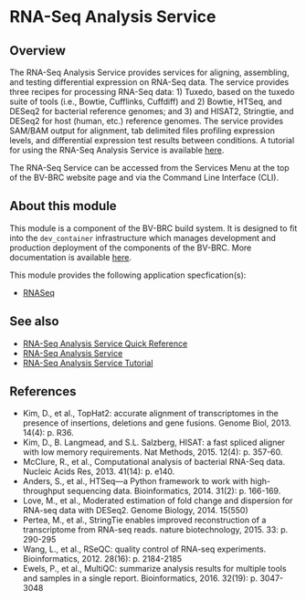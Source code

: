 # RNA-Seq Analysis Service

## Overview

The RNA-Seq Analysis Service provides services for aligning, assembling, and testing differential expression on RNA-Seq data. The service provides three recipes for processing RNA-Seq data: 1) Tuxedo, based on the tuxedo suite of tools (i.e., Bowtie, Cufflinks, Cuffdiff) and 2) Bowtie, HTSeq, and DESeq2 for bacterial reference genomes; and 3) and HISAT2, Stringtie, and DESeq2 for host (human, etc.) reference genomes. The service provides SAM/BAM output for alignment, tab delimited files profiling expression levels, and differential expression test results between conditions. A tutorial for using the RNA-Seq Analysis Service is available [here](https://www.bv-brc.org/docs/tutorial/rna_seq/rna_seq.html).

The RNA-Seq Service can be accessed from the Services Menu at the top of the BV-BRC website page and via the Command Line Interface (CLI).



## About this module

This module is a component of the BV-BRC build system. It is designed to fit into the
`dev_container` infrastructure which manages development and production deployment of
the components of the BV-BRC. More documentation is available [here](https://github.com/BV-BRC/dev_container/tree/master/README.md).

This module provides the following application specfication(s):
* [RNASeq](app_specs/RNASeq.md)


## See also

* [RNA-Seq Analysis Service Quick Reference](https://www.bv-brc.org/docs/quick_references/services/rna_seq_analysis_service.html)
* [RNA-Seq Analysis Service](https://www.bv-brc.org/docs/https://bv-brc.org/app/Rnaseq.html)
* [RNA-Seq Analysis Service Tutorial](https://www.bv-brc.org/docs//tutorial/rna_seq/rna_seq.html)



## References

* Kim, D., et al., TopHat2: accurate alignment of transcriptomes in the presence of insertions, deletions and gene fusions. Genome Biol, 2013. 14(4): p. R36.
* Kim, D., B. Langmead, and S.L. Salzberg, HISAT: a fast spliced aligner with low memory requirements. Nat Methods, 2015. 12(4): p. 357-60.
* McClure, R., et al., Computational analysis of bacterial RNA-Seq data. Nucleic Acids Res, 2013. 41(14): p. e140.
* Anders, S., et al., HTSeq—a Python framework to work with high-throughput sequencing data. Bioinformatics, 2014. 31(2): p. 166-169.
* Love, M., et al., Moderated estimation of fold change and dispersion for RNA-seq data with DESeq2. Genome Biology, 2014. 15(550)
* Pertea, M., et al., StringTie enables improved reconstruction of a transcriptome from RNA-seq reads. nature biotechnology, 2015. 33: p. 290-295
* Wang, L., et al., RSeQC: quality control of RNA-seq experiments. Bioinformatics, 2012. 28(16): p. 2184-2185
* Ewels, P., et al., MultiQC: summarize analysis results for multiple tools and samples in a single report. Bioinformatics, 2016. 32(19): p. 3047-3048
